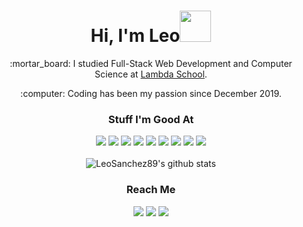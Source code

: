
# <div align="center">Hi, I'm Leo<img src="https://media.giphy.com/media/SSiTXd0u9gt2x1yfiB/giphy.gif" height="50" width="50"/></div> 
<div align="center">
  <p>:mortar_board: I studied Full-Stack Web Development and Computer Science at <a href="https://lambdaschool.com/">Lambda School</a>.</p>
  <p>:computer: Coding has been my passion since December 2019.</p>
</div>

### <div align="center">Stuff I'm Good At</div>
<div align="center">
  <img src="https://img.shields.io/badge/-HTML5-000000?style=flat&logo=html5"/>
  <img src="https://img.shields.io/badge/-CSS3-000000?style=flat&logo=css3&logoColor=1572B6"/>
  <img src="https://img.shields.io/badge/-JavaScript-000000?style=flat&logo=javascript"/>
  <img src="https://img.shields.io/badge/-React-000000?style=flat&logo=react"/>
  <img src="https://img.shields.io/badge/-Python-000000?style=flat&logo=python"/>
  <img src="https://img.shields.io/badge/-TypeScript-000000?style=flat&logo=typescript&logoColor=007ACC"/>
  <img src="https://img.shields.io/badge/-Node.js-000000?style=flat&logo=node.js&logoColor=339933"/>
  <img src="https://img.shields.io/badge/-SQLite-000000?style=flat&logo=sqlite&logoColor=003B57"/>
  <img src="https://img.shields.io/badge/-Postgres-000000?style=flat&logo=postgresql&logoColor=336791"/>
</div>
<br/>
<div align="center">
  <img src="https://github-readme-stats.vercel.app/api?username=leosanchez89&show_icons=true&theme=tokyonight" alt="LeoSanchez89's github stats"/>
</div>

### <div align="center">Reach Me</div>
<div align="center">
  <a href="mailto:leosanchezwebdev@gmail.com" target="_blank"><img src="https://img.shields.io/badge/-GMAIL-black?style=for-the-badge&logo=gmail&logoColor=D14836"/></a>
  <a href="https://www.linkedin.com/in/leosanchez-webdev" target="_blank"><img src="https://img.shields.io/badge/-LINKEDIN-black?style=for-the-badge&logo=linkedin&logoColor=0077B5"/></a>
  <a href="https://www.leandro-sanchez.com/" target="_blank"><img src="https://img.shields.io/badge/-My%20Website-black?style=for-the-badge&logo=google-chrome&logoColor=3CB371"/></a>
</div>
